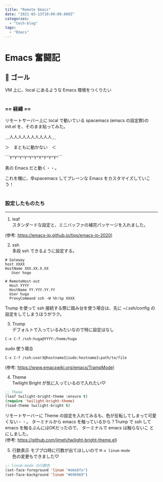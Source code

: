 ```yaml
---
title: "Remote Emacs"
date: "2021-03-13T10:00:00.000Z"
categories: 
  - "tech-blog"
tags: 
  - "Emacs"
---
```



# Emacs 奮闘記
  
## 🌟 ゴール

VM 上に、local にあるような Emacs 環境をつくりたい
<br>
<br>

### == 経緯 ==

リモートサーバー上に local で動いている spacemacs (emacs の設定群)の init.el を、そのまま貼ってみた。

＿人人人人人人人人人人＿

＞　まともに動かない　＜

￣Y^Y^Y^Y^Y^Y^Y^Y^Y^Y^￣

素の Emacs だと動く・・。

これを機に、卒spacemacs してプレーンな Emacs をカスタマイズしていこう！
<br>
<br>

### 設定したものたち
---

1. leaf  
  スタンダードな設定と、ミニバッファの補完パッケージを入れました。
  
  (参考: https://emacs-jp.github.io/tips/emacs-in-2020)
  
2. ssh  
  多段 ssh できるように設定する。

  ```~/.ssh/config
  # Gateway
  host XXXX
  HostName XXX.XX.X.XX
     User hoge

  # RemoteHost-out
    Host YYYY
    HostName YY.YYY.YY.YY
    User huga
    ProxyCommand ssh -W %h:%p XXXX
  ```

  Trump を使って ssh 接続する際に踏み台を使う場合は、先に ~/.ssh/config の設定をしてしまうほうがラク。  

3. Trump  
  デフォルトで入っているみたいなので特に設定はなし
  
  `C-x C-f /ssh:huga@YYYY:/home/huga` 
  
  sudo 使う場合
  
  `C-x C-f /ssh:user3@hostname3|sudo:hostname3:path/to/file`
  
  (参考: https://www.emacswiki.org/emacs/TrampMode)

4. Theme  
  Twilight Bright が気に入っているので入れたい♡  
  ```init.el
  ;; Theme
  (leaf twilight-bright-theme :ensure t)
  (require 'twilight-bright-theme)
  (load-theme twilight-bright t)
  ```  
  
  リモートサーバーに Theme の設定を入れてみるも、色が反転してしまって可愛くない・・。
  ターミナルから emacs を触っているから？Trump で ssh して emacs を触るぶんにはOKだったので、
  ターミナルで emacs は触らないこ とにしました。  
  (参考: https://github.com/jimeh/twilight-bright-theme.el)  

5. 行数表示
  モブプロ時に行数が出てほしいので
   `M-x linum-mode`  
  色の変更もできました♡  
  ```init.el
  ;; linum-mode の行数色
  (set-face-foreground 'linum "#e6e6fa")
  (set-face-background 'linum "#696969")
  ```
